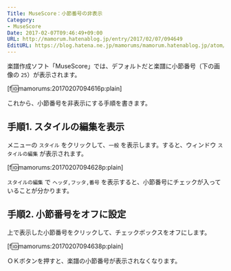 ```yaml
---
Title: MuseScore：小節番号の非表示
Category:
- MuseScore
Date: 2017-02-07T09:46:49+09:00
URL: http://mamorum.hatenablog.jp/entry/2017/02/07/094649
EditURL: https://blog.hatena.ne.jp/mamorums/mamorum.hatenablog.jp/atom/entry/10328749687214346423
---
```


楽譜作成ソフト「MuseScore」では、デフォルトだと楽譜に小節番号（下の画像の `25`）が表示されます。

[f:id:mamorums:20170207094616p:plain]

これから、小節番号を非表示にする手順を書きます。


## 手順1. スタイルの編集を表示
メニューの `スタイル` をクリックして、`一般` を表示します。すると、ウィンドウ `スタイルの編集` が表示されます。

[f:id:mamorums:20170207094628p:plain]

`スタイルの編集` で `ヘッダ,フッタ,番号` を表示すると、小節番号にチェックが入っていることが分かります。


## 手順2. 小節番号をオフに設定
上で表示した小節番号をクリックして、チェックボックスをオフにします。

[f:id:mamorums:20170207094638p:plain]

ＯＫボタンを押すと、楽譜の小節番号が表示されなくなります。
